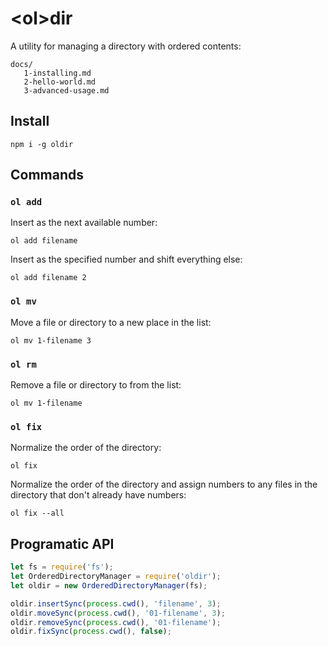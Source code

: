 # &lt;ol>dir

A utility for managing a directory with ordered contents:

```
docs/
   1-installing.md
   2-hello-world.md
   3-advanced-usage.md
```

## Install

```
npm i -g oldir
```

## Commands

### `ol add`

Insert as the next available number:

```
ol add filename
```

Insert as the specified number and shift everything else:

```
ol add filename 2
```

### `ol mv`

Move a file or directory to a new place in the list:

```
ol mv 1-filename 3
```

### `ol rm`

Remove a file or directory to from the list:

```
ol mv 1-filename
```

### `ol fix`

Normalize the order of the directory:

```
ol fix
```

Normalize the order of the directory and assign numbers to any files in the directory that don't already have numbers:

```
ol fix --all
```

## Programatic API

```js
let fs = require('fs');
let OrderedDirectoryManager = require('oldir');
let oldir = new OrderedDirectoryManager(fs);

oldir.insertSync(process.cwd(), 'filename', 3);
oldir.moveSync(process.cwd(), '01-filename', 3);
oldir.removeSync(process.cwd(), '01-filename');
oldir.fixSync(process.cwd(), false);
```